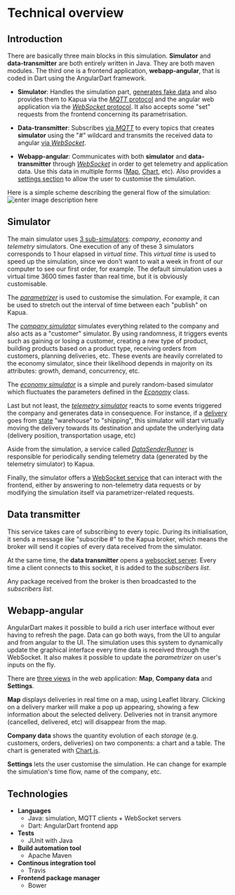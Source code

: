 
Technical overview
=======

Introduction
-------
There are basically three main blocks in this simulation. **Simulator** and **data-transmitter** are both entirely written in Java. They are both maven modules. The third one is a frontend application, **webapp-angular**, that is coded in Dart using the AngularDart framework.

 - **Simulator**: Handles the simulation part, [generates fake data](../simulator/src/main/java/simulation/generators/DataGenerator.java) and also provides them to Kapua via the [*MQTT* protocol](../simulator/src/main/java/communications/kapua/KapuaClient.java) and the angular web application via the [*WebSocket* protocol](../simulator/src/main/java/communications/ui/AppDataServer.java). It also accepts some "set" requests from the frontend concerning its parametrisation.
 
 - **Data-transmitter**: Subscribes [via *MQTT*](data-transmitter/src/main/java/mqtt/client/MqttListener.java) to every topics that creates **simulator** using the "#" wildcard and transmits the received data to angular [via *WebSocket*](../data-transmitter/src/main/java/websocket/server/IotDataServer.java).

 - **Webapp-angular**: Communicates with both **simulator** and **data-transmitter** through [*WebSocket*](webapp-angular/lib/src/data_services/) in order to get telemetry and application data. Use this data in multiple forms ([Map](webapp-angular/lib/src/sections/map/), [Chart](webapp-angular/lib/src/sections/company_data/DataChart.dart), etc). Also provides a [settings section](webapp-angular/lib/src/sections/parametrizer/) to allow the user to customise the simulation.

Here is a simple scheme describing the general flow of the simulation:
![enter image description here](https://lh3.googleusercontent.com/-ojbfSdIwauI/WYIYOTDsDDI/AAAAAAAACY4/_LVWBRHiJ3cfJLpv-i0QEE8WD3gy0GqewCLcBGAs/s0/untitled+%25281%2529.png "scheme.png")

Simulator
-------
The main simulator uses [3 sub-simulators](../simulator/src/main/java/simulation/simulators/): _company_, _economy_ and _telemetry_ simulators. One execution of any of these 3 simulators corresponds to 1 hour elapsed in *virtual time*.
This *virtual time* is used to speed up the simulation, since we don't want to wait a week in front of our computer to see our first order, for example. The default simulation uses a virtual time 3600 times faster than real time, but it is obviously customisable.

The [_parametrizer_](../simulator/src/main/java/simulation/main/Parametrizer.java) is used to customise the simulation. For example, it can be used to stretch out the interval of time between each "publish" on Kapua. 

The [_company simulator_](../simulator/src/main/java/simulation/simulators/runners/CompanySimulatorRunner.java) simulates everything related to the company and also acts as a "customer" simulator. By using randomness, it triggers events such as gaining or losing a customer, creating a new type of product, building products based on a product type, receiving orders from customers, planning deliveries, etc. These events are heavily correlated to the economy simulator, since their likelihood depends in majority on its attributes: growth, demand, concurrency, etc.

The [_economy simulator_](../simulator/src/main/java/simulation/simulators/runners/EconomySimulatorRunner.java) is a simple and purely random-based simulator which fluctuates the parameters defined in the [_Economy_](../simulator/src/main/java/economy/Economy.java) class.

Last but not least, the [_telemetry simulator_](../simulator/src/main/java/simulation/simulators/runners/TelemetryDataSimulatorRunner.java) reacts to some events triggered the company and generates data in consequence. For instance, if a [delivery](../simulator/src/main/java/company/delivery/Delivery.java) goes from [state](../simulator/src/main/java/company/delivery/DeliveryStatus.java) "warehouse" to "shipping", this simulator will start virtually moving the delivery towards its destination and update the underlying data (delivery position, transportation usage, etc)

Aside from the simulation, a service called [_DataSenderRunner_](../simulator/src/main/java/communications/kapua/DataSenderRunner.java
) is responsible for periodically sending telemetry data (generated by the telemetry simulator) to Kapua.

Finally, the simulator offers a [WebSocket service](../simulator/src/main/java/communications/ui/AppDataServer.java) that can interact with the frontend, either by answering to non-telemetry data requests or by modifying the simulation itself via parametrizer-related requests.

Data transmitter
----------------
This service takes care of subscribing to every topic. During its initialisation, it sends a message like "subscribe #" to the Kapua broker, which means the broker will send it copies of every data received from the simulator.

At the same time, the **data transmitter** opens a [websocket server](../data-transmitter/src/main/java/websocket/server/IotDataServer.java). Every time a client connects to this socket, it is added to the _subscribers list_.

Any package received from the broker is then broadcasted to the _subscribers list_.


Webapp-angular
-------
AngularDart makes it possible to build a rich user interface without ever having to refresh the page. Data can go both ways, from the UI to angular and from angular to the UI. 
The simulation uses this system to dynamically update the graphical interface every time data is received through the WebSocket. It also makes it possible to update the _parametrizer_ on user's inputs on the fly.

There are [three views](../webapp-angular/lib/src/sections/) in the web application: **Map**, **Company data** and **Settings**. 

**Map** displays deliveries in real time on a map, using Leaflet library. Clicking on a delivery marker will make a pop up appearing, showing a few information about the selected delivery. 
Deliveries not in transit anymore (cancelled, delivered, etc) will disappear from the map.

**Company data** shows the quantity evolution of each *storage* (e.g. customers, orders, deliveries) on two components: a chart and a table. The chart is generated with [Chart.js](../webapp-angular/lib/src/sections/company_data/DataChart.dart).

**Settings** lets the user customise the simulation. He can change for example the simulation's time flow, name of the company, etc.

Technologies
-------

 - **Languages**
	 - Java: simulation, MQTT clients + WebSocket servers
	 - Dart: AngularDart frontend app
 - **Tests**
	- JUnit with Java
 - **Build automation tool**
	- Apache Maven
 - **Continous integration tool**
	 - Travis
 - **Frontend package manager**
	- Bower
